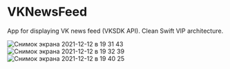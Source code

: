# VKNewsFeed
App for displaying VK news feed (VKSDK API). Clean Swift VIP architecture. 

![Снимок экрана 2021-12-12 в 19 31 43](https://user-images.githubusercontent.com/91129638/145721448-59ac3622-f0d8-4a2f-ae6c-82adc723b412.png)
![Снимок экрана 2021-12-12 в 19 32 39](https://user-images.githubusercontent.com/91129638/145721458-a6a2cc89-6065-4eda-9b94-2e4b21bbf7ac.png)
![Снимок экрана 2021-12-12 в 19 40 25](https://user-images.githubusercontent.com/91129638/145721459-58a056be-d01c-4e14-9823-6df896547ba1.png)
